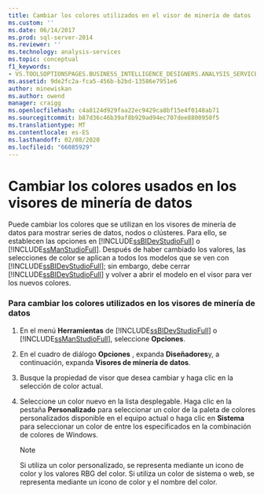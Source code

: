 ```yaml
---
title: Cambiar los colores utilizados en el visor de minería de datos | Microsoft Docs
ms.custom: ''
ms.date: 06/14/2017
ms.prod: sql-server-2014
ms.reviewer: ''
ms.technology: analysis-services
ms.topic: conceptual
f1_keywords:
- VS.TOOLSOPTIONSPAGES.BUSINESS_INTELLIGENCE_DESIGNERS.ANALYSIS_SERVICES_DESIGNERS.DATA_MINING_VIEWERS
ms.assetid: 9de2fc2a-fca5-456b-b2bd-13586e7951e6
author: minewiskan
ms.author: owend
manager: craigg
ms.openlocfilehash: c4a8124d929faa22ec9429ca8bf15e4f0148ab71
ms.sourcegitcommit: b87d36c46b39af8b929ad94ec707dee8800950f5
ms.translationtype: MT
ms.contentlocale: es-ES
ms.lasthandoff: 02/08/2020
ms.locfileid: "66085929"
---
```

# <a name="change-the-colors-used-in-the-data-mining-viewer"></a>Cambiar los colores usados en los visores de minería de datos
  Puede cambiar los colores que se utilizan en los visores de minería de datos para mostrar series de datos, nodos o clústeres. Para ello, se establecen las opciones en [!INCLUDE[ssBIDevStudioFull](../../includes/ssbidevstudiofull-md.md)] o [!INCLUDE[ssManStudioFull](../../includes/ssmanstudiofull-md.md)]. Después de haber cambiado los valores, las selecciones de color se aplican a todos los modelos que se ven con [!INCLUDE[ssBIDevStudioFull](../../includes/ssbidevstudiofull-md.md)]; sin embargo, debe cerrar [!INCLUDE[ssBIDevStudioFull](../../includes/ssbidevstudiofull-md.md)] y volver a abrir el modelo en el visor para ver los nuevos colores.  
  
### <a name="to-change-the-colors-used-in-the-data-mining-viewers"></a>Para cambiar los colores utilizados en los visores de minería de datos  
  
1.  En el menú **Herramientas** de [!INCLUDE[ssBIDevStudioFull](../../includes/ssbidevstudiofull-md.md)] o [!INCLUDE[ssManStudioFull](../../includes/ssmanstudiofull-md.md)], seleccione **Opciones**.  
  
2.  En el cuadro de diálogo **Opciones** , expanda **Diseñadores**y, a continuación, expanda **Visores de minería de datos**.  
  
3.  Busque la propiedad de visor que desea cambiar y haga clic en la selección de color actual.  
  
4.  Seleccione un color nuevo en la lista desplegable. Haga clic en la pestaña **Personalizado** para seleccionar un color de la paleta de colores personalizados disponible en el equipo actual o haga clic en **Sistema** para seleccionar un color de entre los especificados en la combinación de colores de Windows.  
  
    > [!NOTE]  
    >  Si utiliza un color personalizado, se representa mediante un icono de color y los valores RBG del color. Si utiliza un color de sistema o web, se representa mediante un icono de color y el nombre del color.  
  
  
